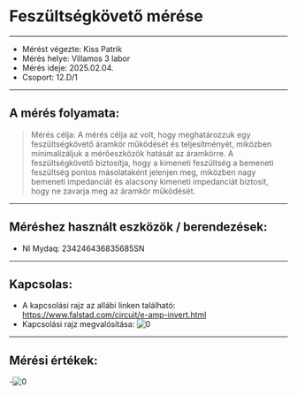 # Feszültségkövető mérése
---  
- Mérést végezte: Kiss Patrik
- Mérés helye: Villamos 3 labor
- Mérés ideje: 2025.02.04.
- Csoport: 12.D/1


---   

## A mérés folyamata:
>Mérés célja: A mérés célja az volt, hogy meghatározzuk egy feszültségkövető áramkör működését és teljesítményét, miközben minimalizáljuk a mérőeszközök hatását az áramkörre. A feszültségkövető biztosítja, hogy a kimeneti feszültség a bemeneti feszültség pontos másolataként jelenjen meg, miközben nagy bemeneti impedanciát és alacsony kimeneti impedanciát biztosít, hogy ne zavarja meg az áramkör működését.

---


## Méréshez használt eszközök / berendezések:
- NI Mydaq: 234246436835685SN



---


## Kapcsolas:
- A kapcsolási rajz az allábi linken található: https://www.falstad.com/circuit/e-amp-invert.html
- Kapcsolási rajz megvalósitása: ![0](https://github.com/user-attachments/assets/de9458fe-700e-4d65-a6e6-0efc3ed259aa)


---
  
## Mérési értékek:
-![0](https://github.com/user-attachments/assets/706e441b-90cf-4dd2-9a64-9d27816178ca)


   
